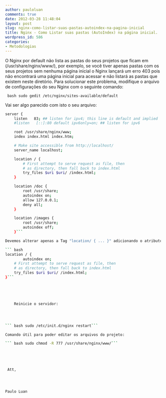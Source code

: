 ```yaml
---
author: pauloluan
comments: true
date: 2012-03-28 11:48:04
layout: post
slug: nginx-como-listar-suas-pastas-autoindex-na-pagina-inicial
title: Nginx - Como Listar suas pastas (AutoIndex) na página inicial.
wordpress_id: 586
categories:
- Metodologias
---
```


O Nginx por default não lista as pastas do seus projetos que ficam em (/usr/share/nginx/www/), por exemplo, se você tiver apenas pastas com os seus projetos sem nenhuma página inicial o Nginx lançará um erro 403 pois não encontrará uma página inicial para acessar e não listará as pastas que existem neste diretório. Para solucionar este problema, modifique o arquivo de configurações do seu Nginx com o seguinte comando:

<!-- more -->

``` bash sudo gedit /etc/nginx/sites-available/default ```

Vai ser algo parecido com isto o seu arquivo:

``` bash
server {
	listen   83; ## listen for ipv4; this line is default and implied
	#listen   [::]:80 default ipv6only=on; ## listen for ipv6

	root /usr/share/nginx/www;
	index index.html index.htm;

	# Make site accessible from http://localhost/
	server_name localhost;

	location / {
		# First attempt to serve request as file, then
		# as directory, then fall back to index.html
		try_files $uri $uri/ /index.html;
	}

	location /doc {
		root /usr/share;
		autoindex on;
		allow 127.0.0.1;
		deny all;
	}

	location /images {
		root /usr/share;
		autoindex off;
	}```

Devemos alterar apenas a Tag "location/ { ... }" adicionando o atributo "autoindex on" ficando assim:

``` bash
location / {
        autoindex on;
	# First attempt to serve request as file, then
	# as directory, then fall back to index.html
	try_files $uri $uri/ /index.html;
}```




    
    Reinicie o servidor:




``` bash sudo /etc/init.d/nginx restart```

Comando útil para poder editar os arquivos do projeto:

``` bash sudo chmod -R 777 /usr/share/nginx/www/```





 Att,




Paulo Luan






